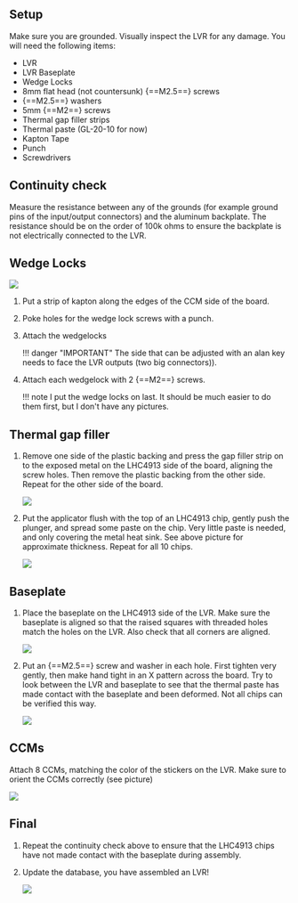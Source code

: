 ## Setup

Make sure you are grounded. Visually inspect the LVR for any damage. You will need the following items:

- LVR
- LVR Baseplate
- Wedge Locks
- 8mm flat head (not countersunk) {==M2.5==} screws
- {==M2.5==} washers
- 5mm {==M2==} screws
- Thermal gap filler strips
- Thermal paste (GL-20-10 for now)
- Kapton Tape
- Punch
- Screwdrivers

## Continuity check

Measure the resistance between any of the grounds (for example ground pins of the input/output connectors) and the aluminum backplate.
The resistance should be on the order of 100k ohms to ensure the backplate is not
electrically connected to the LVR.

## Wedge Locks


![](assembled_lvr.jpg)

1. Put a strip of kapton along the edges of the CCM side of the board.
2. Poke holes for the wedge lock screws with a punch.
3. Attach the wedgelocks

    !!! danger "IMPORTANT"
        The side that can be adjusted with an alan key needs to face the LVR
        outputs (two big connectors)).

4. Attach each wedgelock with 2 {==M2==} screws.

    !!! note
        I put the wedge locks on last. It should be much easier to do them
        first, but I don't have any pictures.

## Thermal gap filler

1. Remove one side of the plastic backing and press the gap filler strip on to
   the exposed metal on the LHC4913 side of the board, aligning the screw
   holes. Then remove the plastic backing from the other side.  Repeat for the
   other side of the board.

    ![](thermal_gap_sides.jpg)

2. Put the applicator flush with the top of an LHC4913 chip, gently push the plunger, and spread
   some paste on the chip.  Very little paste is needed, and only covering the metal heat sink.  See
   above picture for approximate thickness.  Repeat for all 10 chips.

    ![](thermal_gap_4913.jpg)

## Baseplate

1. Place the baseplate on the LHC4913 side of the LVR. Make sure the baseplate
   is aligned so that the raised squares with threaded holes match the holes on
   the LVR.  Also check that all corners are aligned.

    ![](baseplate_alignment.jpg)

2. Put an {==M2.5==} screw and washer in each hole.  First tighten very gently, then
   make hand tight in an X pattern across the board.  Try to look between the
   LVR and baseplate to see that the thermal paste has made contact with the
   baseplate and been deformed.  Not all chips can be verified this way.

    ![](lvr_screws.jpg)

## CCMs

Attach 8 CCMs, matching the color of the stickers on the LVR.  Make sure to orient the CCMs correctly (see picture)

![](LVR_CCMs.jpg)

## Final

1. Repeat the continuity check above to ensure that the LHC4913 chips have not made contact with the baseplate during assembly.

2. Update the database, you have assembled an LVR!

    ![](assembled_lvr.jpg)


